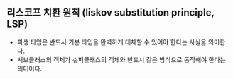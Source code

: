 ## 리스코프 치환 원칙 (liskov substitution principle, LSP)
- 파생 타입은 반드시 기본 타입을 완벽하게 대체할 수 있어야 한다는 사실을 의미한다.
- 서브클래스의 객체가 슈퍼클래스의 객체와 반드시 같은 방식으로 동작해야 한다는 의미이다.